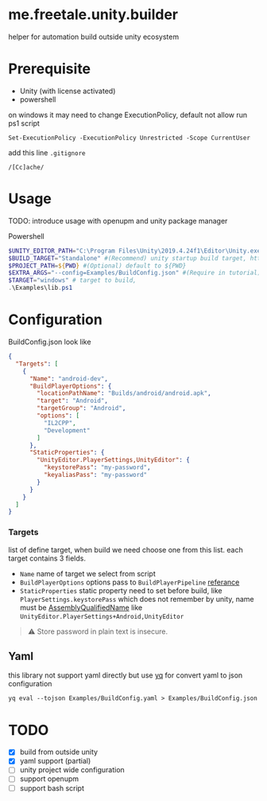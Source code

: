 # me.freetale.unity.builder
helper for automation build outside unity ecosystem

# Prerequisite
- Unity (with license activated)
- powershell

on windows it may need to change ExecutionPolicy, default not allow run ps1 script
```
Set-ExecutionPolicy -ExecutionPolicy Unrestricted -Scope CurrentUser
```

add this line `.gitignore`
```
/[Cc]ache/
```
# Usage
TODO: introduce usage with openupm and unity package manager

Powershell
```ps1
$UNITY_EDITOR_PATH="C:\Program Files\Unity\2019.4.24f1\Editor\Unity.exe" #Path to unity installation
$BUILD_TARGET="Standalone" #(Recommend) unity startup build target, https://docs.unity3d.com/Manual/CommandLineArguments.html
$PROJECT_PATH=${PWD} #(Optional) default to ${PWD}
$EXTRA_ARGS="--config=Examples/BuildConfig.json" #(Require in tutorial) change where BuildConfig.json locate
$TARGET="windows" # target to build,
.\Examples\lib.ps1
```

# Configuration

BuildConfig.json look like
```json
{
  "Targets": [
    {
      "Name": "android-dev",
      "BuildPlayerOptions": {
        "locationPathName": "Builds/android/android.apk",
        "target": "Android",
        "targetGroup": "Android",
        "options": [
          "IL2CPP",
          "Development"
        ]
      },
      "StaticProperties": {
        "UnityEditor.PlayerSettings,UnityEditor": {
          "keystorePass": "my-password",
          "keyaliasPass": "my-password"
        }
      }
    }
  ]
}
```
### Targets
list of define target, when build we need choose one from this list. each target contains 3 fields.
- `Name` name of target we select from script
- `BuildPlayerOptions` options pass to `BuildPlayerPipeline` [referance](https://docs.unity3d.com/ScriptReference/BuildPlayerOptions.html)
- `StaticProperties` static property need to set before build, like `PlayerSettings.keystorePass` which does not remember by unity, name must be [AssemblyQualifiedName](https://docs.microsoft.com/en-us/dotnet/api/system.type.assemblyqualifiedname?view=net-5.0#System_Type_AssemblyQualifiedName) like `UnityEditor.PlayerSettings+Android,UnityEditor`

> :warning: Store password in plain text is insecure.

## Yaml
this library not support yaml directly but use [yq](https://github.com/mikefarah/yq) for convert yaml to json configuration
```
yq eval --tojson Examples/BuildConfig.yaml > Examples/BuildConfig.json
```

# TODO
- [x] build from outside unity
- [x] yaml support (partial)
- [ ] unity project wide configuration
- [ ] support openupm
- [ ] support bash script